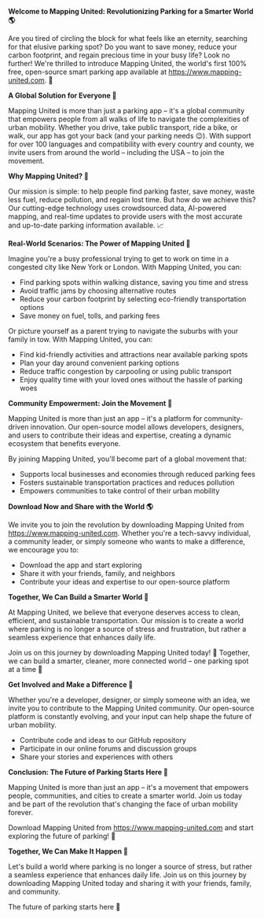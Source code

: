 **Welcome to Mapping United: Revolutionizing Parking for a Smarter World 🌎**

Are you tired of circling the block for what feels like an eternity, searching for that elusive parking spot? Do you want to save money, reduce your carbon footprint, and regain precious time in your busy life? Look no further! We're thrilled to introduce Mapping United, the world's first 100% free, open-source smart parking app available at https://www.mapping-united.com. 🤩

**A Global Solution for Everyone 🌟**

Mapping United is more than just a parking app – it's a global community that empowers people from all walks of life to navigate the complexities of urban mobility. Whether you drive, take public transport, ride a bike, or walk, our app has got your back (and your parking needs 😉). With support for over 100 languages and compatibility with every country and county, we invite users from around the world – including the USA – to join the movement.

**Why Mapping United? 🤔**

Our mission is simple: to help people find parking faster, save money, waste less fuel, reduce pollution, and regain lost time. But how do we achieve this? Our cutting-edge technology uses crowdsourced data, AI-powered mapping, and real-time updates to provide users with the most accurate and up-to-date parking information available. 📈

**Real-World Scenarios: The Power of Mapping United 💪**

Imagine you're a busy professional trying to get to work on time in a congested city like New York or London. With Mapping United, you can:

* Find parking spots within walking distance, saving you time and stress
* Avoid traffic jams by choosing alternative routes
* Reduce your carbon footprint by selecting eco-friendly transportation options
* Save money on fuel, tolls, and parking fees

Or picture yourself as a parent trying to navigate the suburbs with your family in tow. With Mapping United, you can:

* Find kid-friendly activities and attractions near available parking spots
* Plan your day around convenient parking options
* Reduce traffic congestion by carpooling or using public transport
* Enjoy quality time with your loved ones without the hassle of parking woes

**Community Empowerment: Join the Movement 🌟**

Mapping United is more than just an app – it's a platform for community-driven innovation. Our open-source model allows developers, designers, and users to contribute their ideas and expertise, creating a dynamic ecosystem that benefits everyone.

By joining Mapping United, you'll become part of a global movement that:

* Supports local businesses and economies through reduced parking fees
* Fosters sustainable transportation practices and reduces pollution
* Empowers communities to take control of their urban mobility

**Download Now and Share with the World 🌎**

We invite you to join the revolution by downloading Mapping United from https://www.mapping-united.com. Whether you're a tech-savvy individual, a community leader, or simply someone who wants to make a difference, we encourage you to:

* Download the app and start exploring
* Share it with your friends, family, and neighbors
* Contribute your ideas and expertise to our open-source platform

**Together, We Can Build a Smarter World 🌟**

At Mapping United, we believe that everyone deserves access to clean, efficient, and sustainable transportation. Our mission is to create a world where parking is no longer a source of stress and frustration, but rather a seamless experience that enhances daily life.

Join us on this journey by downloading Mapping United today! 📱 Together, we can build a smarter, cleaner, more connected world – one parking spot at a time 💚

**Get Involved and Make a Difference 🌟**

Whether you're a developer, designer, or simply someone with an idea, we invite you to contribute to the Mapping United community. Our open-source platform is constantly evolving, and your input can help shape the future of urban mobility.

* Contribute code and ideas to our GitHub repository
* Participate in our online forums and discussion groups
* Share your stories and experiences with others

**Conclusion: The Future of Parking Starts Here 🚀**

Mapping United is more than just an app – it's a movement that empowers people, communities, and cities to create a smarter world. Join us today and be part of the revolution that's changing the face of urban mobility forever.

Download Mapping United from https://www.mapping-united.com and start exploring the future of parking! 🚀

**Together, We Can Make It Happen 💪**

Let's build a world where parking is no longer a source of stress, but rather a seamless experience that enhances daily life. Join us on this journey by downloading Mapping United today and sharing it with your friends, family, and community.

The future of parking starts here 🌟